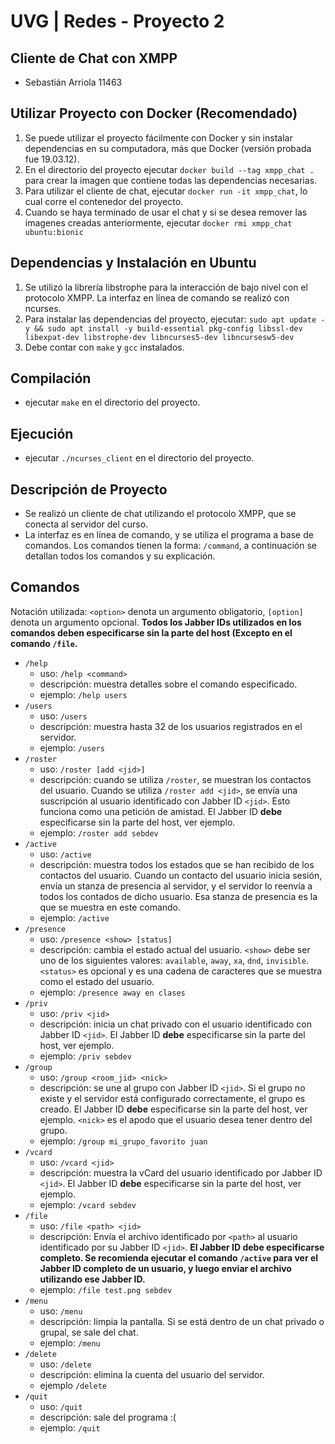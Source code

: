 # UVG | Redes - Proyecto 2
## Cliente de Chat con XMPP
- Sebastián Arriola 11463

## Utilizar Proyecto con Docker (Recomendado)
1. Se puede utilizar el proyecto fácilmente con Docker y sin instalar dependencias en su computadora, más que Docker (versión probada fue 19.03.12).
2. En el directorio del proyecto ejecutar `docker build --tag xmpp_chat .` para crear la imagen que contiene todas las dependencias necesarias.
3. Para utilizar el cliente de chat, ejecutar `docker run -it xmpp_chat`, lo cual corre el contenedor del proyecto.
4. Cuando se haya terminado de usar el chat y si se desea remover las imagenes creadas anteriormente, ejecutar `docker rmi xmpp_chat ubuntu:bionic`

## Dependencias y Instalación en Ubuntu
1. Se utilizó la librería libstrophe para la interacción de bajo nivel con el protocolo XMPP. La interfaz en línea de comando se realizó con ncurses.
2. Para instalar las dependencias del proyecto, ejecutar: `sudo apt update -y && sudo apt install -y build-essential pkg-config libssl-dev libexpat-dev libstrophe-dev libncurses5-dev libncursesw5-dev`
3. Debe contar con `make` y `gcc` instalados.

## Compilación
- ejecutar `make` en el directorio del proyecto.

## Ejecución
- ejecutar `./ncurses_client` en el directorio del proyecto.

## Descripción de Proyecto
- Se realizó un cliente de chat utilizando el protocolo XMPP, que se conecta al servidor del curso.
- La interfaz es en línea de comando, y se utiliza el programa a base de comandos. Los comandos tienen la forma: `/command`, a continuación se detallan todos los comandos y su explicación.

## Comandos
Notación utilizada: `<option>` denota un argumento obligatorio, `[option]` denota un argumento opcional. **Todos los Jabber IDs utilizados en los comandos deben especificarse sin la parte del host (Excepto en el comando `/file`.**
* `/help`
  - uso: `/help <command>`
  - descripción: muestra detalles sobre el comando especificado.
  - ejemplo: `/help users`
* `/users`
  - uso: `/users`
  - descripción: muestra hasta 32 de los usuarios registrados en el servidor.
  - ejemplo: `/users`
* `/roster`
  - uso: `/roster [add <jid>]`
  - descripción: cuando se utiliza `/roster`, se muestran los contactos del usuario. Cuando se utiliza `/roster add <jid>`, se envía una suscripción al usuario identificado con Jabber ID `<jid>`. Esto funciona como una petición de amistad. El Jabber ID **debe** especificarse sin la parte del host, ver ejemplo.
  - ejemplo: `/roster add sebdev`
* `/active`
  - uso: `/active`
  - descripción: muestra todos los estados que se han recibido de los contactos del usuario. Cuando un contacto del usuario inicia sesión, envía un stanza de presencia al servidor, y el servidor lo reenvía a todos los contados de dicho usuario. Esa stanza de presencia es la que se muestra en este comando.
  - ejemplo: `/active`
* `/presence`
  - uso: `/presence <show> [status]`
  - descripción: cambia el estado actual del usuario. `<show>` debe ser uno de los siguientes valores: `available`, `away`, `xa`, `dnd`, `invisible`. `<status>` es opcional y es una cadena de caracteres que se muestra como el estado del usuario.
  - ejemplo: `/presence away en clases`
* `/priv`
  - uso: `/priv <jid>`
  - descripción: inicia un chat privado con el usuario identificado con Jabber ID `<jid>`. El Jabber ID **debe** especificarse sin la parte del host, ver ejemplo.
  - ejemplo: `/priv sebdev`
* `/group`
  - uso: `/group <room_jid> <nick>`
  - descripción: se une al grupo con Jabber ID `<jid>`. Si el grupo no existe y el servidor está configurado correctamente, el grupo es creado. El Jabber ID **debe** especificarse sin la parte del host, ver ejemplo. `<nick>` es el apodo que el usuario desea tener dentro del grupo.
  - ejemplo: `/group mi_grupo_favorito juan`
* `/vcard`
  - uso: `/vcard <jid>`
  - descripción: muestra la vCard del usuario identificado por Jabber ID `<jid>`. El Jabber ID **debe** especificarse sin la parte del host, ver ejemplo.
  - ejemplo: `/vcard sebdev`
* `/file`
  - uso: `/file <path> <jid>`
  - descripción: Envía el archivo identificado por `<path>` al usuario identificado por su Jabber ID `<jid>`. **El Jabber ID debe especificarse completo. Se recomienda ejecutar el comando `/active` para ver el Jabber ID completo de un usuario, y luego enviar el archivo utilizando ese Jabber ID.**
  - ejemplo: `/file test.png sebdev`
* `/menu`
  - uso: `/menu`
  - descripción: limpia la pantalla. Si se está dentro de un chat privado o grupal, se sale del chat.
  - ejemplo: `/menu`
* `/delete`
  - uso: `/delete`
  - descripción: elimina la cuenta del usuario del servidor.
  - ejemplo `/delete`
* `/quit`
  - uso: `/quit`
  - descripción: sale del programa :(
  - ejemplo: `/quit`
